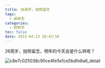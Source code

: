 ```yaml
---
title: 26周岁，拍照留念
tags:
  - 碎碎念
categories:
  - 碎碎念
toc: false
date: 2015-04-23 10:43:56
---
```


26周岁，拍照留念，明年的今天会是什么样呢？

![c8e7c025038c90ce4fe5e1ce5bdfe8a6_detail](http://file.mspring.org/images/blog/c8e7c025038c90ce4fe5e1ce5bdfe8a6!detail)